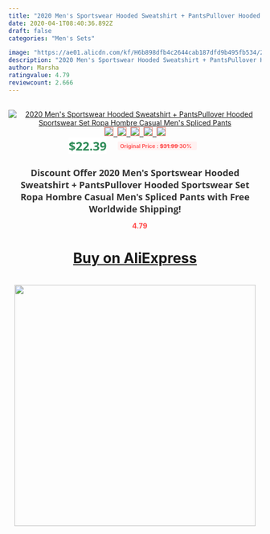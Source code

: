 ```yaml
---
title: "2020 Men's Sportswear Hooded Sweatshirt + Pants​​Pullover Hooded Sportswear Set Ropa Hombre Casual Men's Spliced Pants"
date: 2020-04-1T08:40:36.892Z
draft: false
categories: "Men's Sets"

image: "https://ae01.alicdn.com/kf/H6b898dfb4c2644cab187dfd9b495fb534/2020-Men-s-Sportswear-Hooded-Sweatshirt-Pants-Pullover-Hooded-Sportswear-Set-Ropa-Hombre-Casual-Men-s.jpg"
description: "2020 Men's Sportswear Hooded Sweatshirt + Pants​​Pullover Hooded Sportswear Set Ropa Hombre Casual Men's Spliced Pants"
author: Marsha
ratingvalue: 4.79
reviewcount: 2.666
---
```

<br>
<div style="text-align: center;">
<a href="https://s.click.aliexpress.com/e/_AEjmbL" target="_blank" rel="nofollow noopener noreferrer"><img alt="2020 Men's Sportswear Hooded Sweatshirt + Pants​​Pullover Hooded Sportswear Set Ropa Hombre Casual Men's Spliced Pants" class="magnifier-image" src="https://ae01.alicdn.com/kf/H6b898dfb4c2644cab187dfd9b495fb534/2020-Men-s-Sportswear-Hooded-Sweatshirt-Pants-Pullover-Hooded-Sportswear-Set-Ropa-Hombre-Casual-Men-s.jpg_640x640.jpg">
<br>
<img style="border:1px solid salmon" src="https://ae01.alicdn.com/kf/H6b898dfb4c2644cab187dfd9b495fb534/2020-Men-s-Sportswear-Hooded-Sweatshirt-Pants-Pullover-Hooded-Sportswear-Set-Ropa-Hombre-Casual-Men-s.jpg_120x120.jpg">&nbsp;&nbsp;<img style="border:1px solid salmon" src="https://ae01.alicdn.com/kf/H74efad3a31ce4b5ebd52c085760c871ds/2020-Men-s-Sportswear-Hooded-Sweatshirt-Pants-Pullover-Hooded-Sportswear-Set-Ropa-Hombre-Casual-Men-s.jpg_120x120.jpg">&nbsp;&nbsp;<img style="border:1px solid salmon" src="https://ae01.alicdn.com/kf/Hce5cc13aa6954e848e5c057bafe688ffN/2020-Men-s-Sportswear-Hooded-Sweatshirt-Pants-Pullover-Hooded-Sportswear-Set-Ropa-Hombre-Casual-Men-s.jpg_120x120.jpg">&nbsp;&nbsp;<img style="border:1px solid salmon" src="https://ae01.alicdn.com/kf/H68988068038441bf8a65b13cbb1bac0cc/2020-Men-s-Sportswear-Hooded-Sweatshirt-Pants-Pullover-Hooded-Sportswear-Set-Ropa-Hombre-Casual-Men-s.jpg_120x120.jpg">&nbsp;&nbsp;<img style="border:1px solid salmon" src="https://ae01.alicdn.com/kf/Ha32ba02a6b5d49d3be65bab85a0e4162c/2020-Men-s-Sportswear-Hooded-Sweatshirt-Pants-Pullover-Hooded-Sportswear-Set-Ropa-Hombre-Casual-Men-s.jpg_120x120.jpg"></a></div><br0>
<div style="text-align: center;"><span style="background-color: white; border: 0px; box-sizing: border-box; color: seagreen; display: inline-block; font-family: &quot;open sans&quot; , &quot;arial&quot; , &quot;helvetica&quot; , sans-serif , &quot;heiti&quot;; font-size: 24px; font-stretch: inherit; font-weight: 700; line-height: inherit; margin: 0px 10px 0px 0px; padding: 0px; vertical-align: middle;">$22.39 </span>
<span style="background: rgb(255 , 241 , 241); border-radius: 3px; border: 0px; box-sizing: border-box; color: #ff4747; display: inline-block; font-family: inherit; font-size: 12px; font-stretch: inherit; font-style: inherit; font-variant: inherit; font-weight: 600; line-height: inherit; margin: 0px; padding: 2px 5px; transform: scale(0.9); vertical-align: middle;">Original Price : <b style="text-decoration: line-through;">$31.99 </b> 30%&nbsp;&nbsp;</span></div>
<h1 style="color: #333333; display: inline-block; font-family: &quot;open sans&quot; , &quot;arial&quot; , &quot;helvetica&quot; , sans-serif , &quot;heiti&quot;; font-size: 18px; font-stretch: inherit; font-weight: 700; text-align: center;">Discount Offer 2020 Men's Sportswear Hooded Sweatshirt + Pants​​Pullover Hooded Sportswear Set Ropa Hombre Casual Men's Spliced Pants with Free Worldwide Shipping!</h1>
<div style="color: #ff4747; text-align: center;">
<img src="https://4.bp.blogspot.com/-M0ZcTcb-5uY/XleCXlxnR4I/AAAAAAAAAEc/OrjgMkXV1oMQFaCRZj5HQwOCBcu3w1FegCPcBGAYYCw/s1600/star.png" style="height: 15px;">&nbsp;<b>4.79</b></div>
<div class="button_cont" align="center"><a class="buynow_a" href="https://s.click.aliexpress.com/e/_AEjmbL" target="_blank" rel="nofollow noopener noreferrer"><H1>Buy on AliExpress</H1></a></div><br>
<div class="separator" style="clear: both; text-align: center;">
<img src="https://lh3.googleusercontent.com/-pTy5HemUv9M/XlePHvY0dAI/AAAAAAAAAE4/0nX5iRUoIWY8eMW9Dpxeirr157OZliDIgCLcBGAsYHQ/s1600/badge.gif" width="480">
</div>
